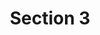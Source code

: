 ---
epub: false
title: Section 3
layout: table-of-contents
presentation: grid
order: 300
outputs: none
menu: true
toc: true
---